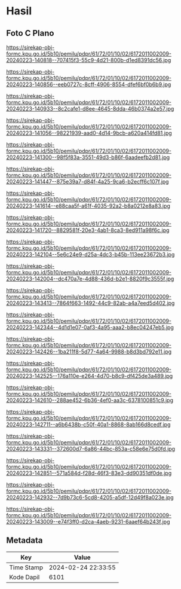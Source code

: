 # Hasil

## Foto C Plano

https://sirekap-obj-formc.kpu.go.id/5b10/pemilu/pdpr/61/72/01/10/02/6172011002009-20240223-140818--707415f3-55c9-4d21-800b-d1ed8391dc56.jpg

https://sirekap-obj-formc.kpu.go.id/5b10/pemilu/pdpr/61/72/01/10/02/6172011002009-20240223-140856--eeb0727c-8cff-4906-8554-dfef6bf0b6b9.jpg

https://sirekap-obj-formc.kpu.go.id/5b10/pemilu/pdpr/61/72/01/10/02/6172011002009-20240223-140933--8c2cafe1-d8ee-4645-8dda-46b0374a2e57.jpg

https://sirekap-obj-formc.kpu.go.id/5b10/pemilu/pdpr/61/72/01/10/02/6172011002009-20240223-141056--98221939-aad0-4d14-9bcb-a620a414fd81.jpg

https://sirekap-obj-formc.kpu.go.id/5b10/pemilu/pdpr/61/72/01/10/02/6172011002009-20240223-141300--98f5f83a-3551-49d3-b86f-6aadeefb2d81.jpg

https://sirekap-obj-formc.kpu.go.id/5b10/pemilu/pdpr/61/72/01/10/02/6172011002009-20240223-141447--875e39a7-d84f-4a25-9ca6-b2ecff6c107f.jpg

https://sirekap-obj-formc.kpu.go.id/5b10/pemilu/pdpr/61/72/01/10/02/6172011002009-20240223-141614--e88caa5f-a61f-4035-92a2-b8a0212e8a83.jpg

https://sirekap-obj-formc.kpu.go.id/5b10/pemilu/pdpr/61/72/01/10/02/6172011002009-20240223-141720--8829581f-20e3-4ab1-8ca3-8ed911a98f6c.jpg

https://sirekap-obj-formc.kpu.go.id/5b10/pemilu/pdpr/61/72/01/10/02/6172011002009-20240223-142104--5e6c24e9-d25a-4dc3-b45b-113ee23672b3.jpg

https://sirekap-obj-formc.kpu.go.id/5b10/pemilu/pdpr/61/72/01/10/02/6172011002009-20240223-142004--dc470a7e-4d88-436d-b2e1-8820f9c3555f.jpg

https://sirekap-obj-formc.kpu.go.id/5b10/pemilu/pdpr/61/72/01/10/02/6172011002009-20240223-143413--7864f663-1492-44c9-82ab-a4a7eed5d402.jpg

https://sirekap-obj-formc.kpu.go.id/5b10/pemilu/pdpr/61/72/01/10/02/6172011002009-20240223-142344--4d1d1e07-0af3-4a95-aaa2-b8ec04247eb5.jpg

https://sirekap-obj-formc.kpu.go.id/5b10/pemilu/pdpr/61/72/01/10/02/6172011002009-20240223-142426--1ba211f8-5d77-4a64-9988-b8d3bd792e11.jpg

https://sirekap-obj-formc.kpu.go.id/5b10/pemilu/pdpr/61/72/01/10/02/6172011002009-20240223-142525--176a110e-e264-4d70-b8c9-df425de3a489.jpg

https://sirekap-obj-formc.kpu.go.id/5b10/pemilu/pdpr/61/72/01/10/02/6172011002009-20240223-142610--288ae452-6b36-4ef0-aa3c-6378100851c9.jpg

https://sirekap-obj-formc.kpu.go.id/5b10/pemilu/pdpr/61/72/01/10/02/6172011002009-20240223-142711--a6b6438b-c50f-40a1-8868-8ab166d8cedf.jpg

https://sirekap-obj-formc.kpu.go.id/5b10/pemilu/pdpr/61/72/01/10/02/6172011002009-20240223-143331--372600d7-6a86-44bc-853a-c58e6e75d0fd.jpg

https://sirekap-obj-formc.kpu.go.id/5b10/pemilu/pdpr/61/72/01/10/02/6172011002009-20240223-142851--571a584d-f28d-46f3-83e3-dd90351df0de.jpg

https://sirekap-obj-formc.kpu.go.id/5b10/pemilu/pdpr/61/72/01/10/02/6172011002009-20240223-142932--7d9b73c6-5cd8-4205-a5df-12d49f8a023e.jpg

https://sirekap-obj-formc.kpu.go.id/5b10/pemilu/pdpr/61/72/01/10/02/6172011002009-20240223-143009--e74f3ff0-d2ca-4aeb-9231-6aaef64b243f.jpg


## Metadata

| Key        | Value               |
| ---------- | ------------------- |
| Time Stamp | 2024-02-24 22:33:55 |
| Kode Dapil | 6101                |



